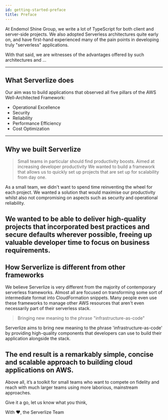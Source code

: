 ```yaml
---
id: getting-started-preface
title: Preface
---
```


At Endemol Shine Group, we write a lot of TypeScript for both client and
server-side projects. We also adopted Serverless architectures quite early
on, and have first-hand experienced many of the pain points in developing truly
"serverless" applications.

With that said, we are witnesses of the advantages offered by such architectures
and ...

---
## What Serverlize does

Our aim was to build applications that observed all five pillars of the AWS
Well-Architected Framework:

- Operational Excellence
- Security
- Reliability
- Performance Efficiency
- Cost Optimization
---
## Why we built Serverlize

> Small teams in particular should find productivity boosts.
> Aimed at increasing developer productivity
> We wanted to build a framework that allows us to quickly set up projects that are set up for scalability from day one.

As a small team, we didn't want to spend time reinventing the wheel for each
project. We wanted a solution that would maximise our productivity whilst also
not compromising on aspects such as security and operational reliability.

We wanted to be able to deliver high-quality projects that incorporated best
practices and secure defaults wherever possible, freeing up valuable developer
time to focus on business requirements.
---
## How Serverlize is different from other frameworks

We believe Serverlize is very different from the majority of contemporary
serverless frameworks. Almost all are focused on transforming some sort of
intermediate format into CloudFormation snippets. Many people even use these
frameworks to manage other AWS resources that aren't even necessarily part of
their serverless stack.

> Bringing new meaning to the phrase "infrastructure-as-code"

Serverlize aims to bring new meaning to the phrase 'infrastructure-as-code' by
providing high-quality components that developers can use to build their
application alongside the stack.

The end result is a remarkably simple, concise and scalable approach to
building cloud applications on AWS.
---

Above all, it’s a toolkit for small teams who want to compete on fidelity and
reach with much larger teams using more laborious, mainstream approaches.

Give it a go, let us know what you think,

With ❤️, the Serverlize Team
